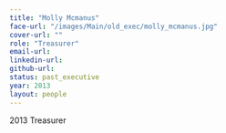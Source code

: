 ```yaml
---
title: "Molly Mcmanus"
face-url: "/images/Main/old_exec/molly_mcmanus.jpg"
cover-url: ""
role: "Treasurer"
email-url:
linkedin-url:
github-url:
status: past_executive
year: 2013
layout: people
---
```

2013 Treasurer
